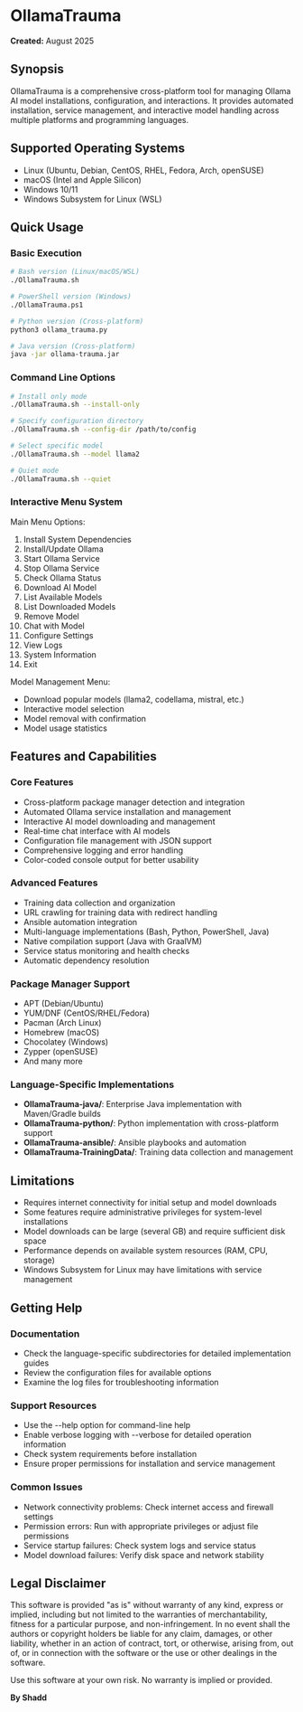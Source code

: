 # OllamaTrauma

**Created:** August 2025

## Synopsis

OllamaTrauma is a comprehensive cross-platform tool for managing Ollama AI model installations, configuration, and interactions. It provides automated installation, service management, and interactive model handling across multiple platforms and programming languages.

## Supported Operating Systems

- Linux (Ubuntu, Debian, CentOS, RHEL, Fedora, Arch, openSUSE)
- macOS (Intel and Apple Silicon)
- Windows 10/11
- Windows Subsystem for Linux (WSL)

## Quick Usage

### Basic Execution
```bash
# Bash version (Linux/macOS/WSL)
./OllamaTrauma.sh

# PowerShell version (Windows)
./OllamaTrauma.ps1

# Python version (Cross-platform)
python3 ollama_trauma.py

# Java version (Cross-platform)
java -jar ollama-trauma.jar
```

### Command Line Options
```bash
# Install only mode
./OllamaTrauma.sh --install-only

# Specify configuration directory
./OllamaTrauma.sh --config-dir /path/to/config

# Select specific model
./OllamaTrauma.sh --model llama2

# Quiet mode
./OllamaTrauma.sh --quiet
```

### Interactive Menu System

Main Menu Options:
1. Install System Dependencies
2. Install/Update Ollama
3. Start Ollama Service
4. Stop Ollama Service  
5. Check Ollama Status
6. Download AI Model
7. List Available Models
8. List Downloaded Models
9. Remove Model
10. Chat with Model
11. Configure Settings
12. View Logs
13. System Information
14. Exit

Model Management Menu:
- Download popular models (llama2, codellama, mistral, etc.)
- Interactive model selection
- Model removal with confirmation
- Model usage statistics

## Features and Capabilities

### Core Features
- Cross-platform package manager detection and integration
- Automated Ollama service installation and management
- Interactive AI model downloading and management
- Real-time chat interface with AI models
- Configuration file management with JSON support
- Comprehensive logging and error handling
- Color-coded console output for better usability

### Advanced Features
- Training data collection and organization
- URL crawling for training data with redirect handling
- Ansible automation integration
- Multi-language implementations (Bash, Python, PowerShell, Java)
- Native compilation support (Java with GraalVM)
- Service status monitoring and health checks
- Automatic dependency resolution

### Package Manager Support
- APT (Debian/Ubuntu)
- YUM/DNF (CentOS/RHEL/Fedora) 
- Pacman (Arch Linux)
- Homebrew (macOS)
- Chocolatey (Windows)
- Zypper (openSUSE)
- And many more

### Language-Specific Implementations
- **OllamaTrauma-java/**: Enterprise Java implementation with Maven/Gradle builds
- **OllamaTrauma-python/**: Python implementation with cross-platform support
- **OllamaTrauma-ansible/**: Ansible playbooks and automation
- **OllamaTrauma-TrainingData/**: Training data collection and management

## Limitations

- Requires internet connectivity for initial setup and model downloads
- Some features require administrative privileges for system-level installations
- Model downloads can be large (several GB) and require sufficient disk space
- Performance depends on available system resources (RAM, CPU, storage)
- Windows Subsystem for Linux may have limitations with service management

## Getting Help

### Documentation
- Check the language-specific subdirectories for detailed implementation guides
- Review the configuration files for available options
- Examine the log files for troubleshooting information

### Support Resources
- Use the --help option for command-line help
- Enable verbose logging with --verbose for detailed operation information
- Check system requirements before installation
- Ensure proper permissions for installation and service management

### Common Issues
- Network connectivity problems: Check internet access and firewall settings
- Permission errors: Run with appropriate privileges or adjust file permissions
- Service startup failures: Check system logs and service status
- Model download failures: Verify disk space and network stability

## Legal Disclaimer

This software is provided "as is" without warranty of any kind, express or implied, including but not limited to the warranties of merchantability, fitness for a particular purpose, and non-infringement. In no event shall the authors or copyright holders be liable for any claim, damages, or other liability, whether in an action of contract, tort, or otherwise, arising from, out of, or in connection with the software or the use or other dealings in the software.

Use this software at your own risk. No warranty is implied or provided.

**By Shadd**
